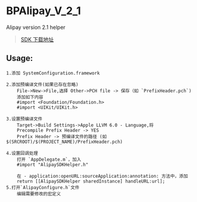 BPAlipay_V_2_1
==============
Alipay version 2.1 helper
>[SDK 下载地址](https://b.alipay.com/order/productDetail.htm?productId=2013080604609654&tabId=4#ps-tabinfo-hash)

Usage:
------
    1.添加 SystemConfiguration.framework

    2.添加预编译文件(如果已存在忽略)
        File->New->File,选择 Other->PCH file -> 保存（如 `PrefixHeader.pch`)
        添加如下内容
        #import <Foundation/Foundation.h>
        #import <UIKit/UIKit.h>

    3.设置预编译文件
        Target->Build Settings->Apple LLVM 6.0 - Language,将
        Precompile Prefix Header -> YES
        Prefix Header -> 预编译文件的路径 (如 $(SRCROOT)/$(PROJECT_NAME)/PrefixHeader.pch)

    4.设置回调处理
        打开 `AppDelegate.m`，加入
        #import "AlipaySDKHelper.h"

        在 - application:openURL:sourceApplication:annotation: 方法中，添加
        return [[AlipaySDKHelper sharedInstance] handleURL:url];
    5.打开`AlipayConfigure.h`文件
        编辑需要修改的宏定义
